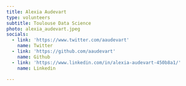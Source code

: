 ```yaml
---
title: Alexia Audevart
type: volunteers
subtitle: Toulouse Data Science
photo: alexia_audevart.jpeg
socials:
  - link: 'https://www.twitter.com/aaudevart'
    name: Twitter
  - link: 'https://github.com/aaudevart'
    name: Github
  - link: 'https://www.linkedin.com/in/alexia-audevart-450b8a1/'
    name: Linkedin

---
```


